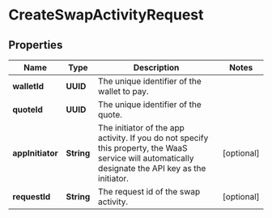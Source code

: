 

# CreateSwapActivityRequest


## Properties

| Name | Type | Description | Notes |
|------------ | ------------- | ------------- | -------------|
|**walletId** | **UUID** | The unique identifier of the wallet to pay. |  |
|**quoteId** | **UUID** | The unique identifier of the quote. |  |
|**appInitiator** | **String** | The initiator of the app activity. If you do not specify this property, the WaaS service will automatically designate the API key as the initiator. |  [optional] |
|**requestId** | **String** | The request id of the swap activity. |  [optional] |



